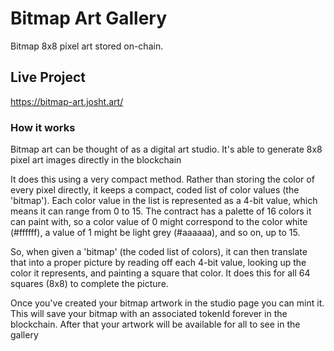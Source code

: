 # Bitmap Art Gallery

Bitmap 8x8 pixel art stored on-chain.

## Live Project

https://bitmap-art.josht.art/

### How it works

Bitmap art can be thought of as a digital art studio. It's able to generate 8x8 pixel art images directly in the blockchain

It does this using a very compact method. Rather than storing the color of every pixel directly, it keeps a compact, coded list of color values (the 'bitmap'). Each color value in the list is represented as a 4-bit value, which means it can range from 0 to 15. The contract has a palette of 16 colors it can paint with, so a color value of 0 might correspond to the color white (#ffffff), a value of 1 might be light grey (#aaaaaa), and so on, up to 15.

So, when given a 'bitmap' (the coded list of colors), it can then translate that into a proper picture by reading off each 4-bit value, looking up the color it represents, and painting a square that color. It does this for all 64 squares (8x8) to complete the picture.

Once you've created your bitmap artwork in the studio page you can mint it. This will save your bitmap with an associated tokenId forever in the blockchain. After that your artwork will be available for all to see in the gallery
